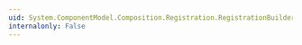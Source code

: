 ```yaml
---
uid: System.ComponentModel.Composition.Registration.RegistrationBuilder
internalonly: False
---
```

